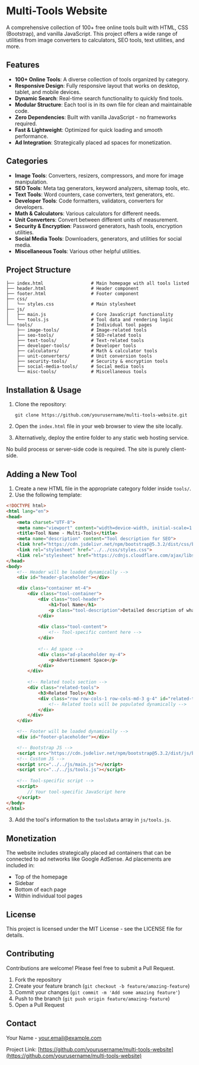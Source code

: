 # Multi-Tools Website

A comprehensive collection of 100+ free online tools built with HTML, CSS (Bootstrap), and vanilla JavaScript. This project offers a wide range of utilities from image converters to calculators, SEO tools, text utilities, and more.

## Features

- **100+ Online Tools**: A diverse collection of tools organized by category.
- **Responsive Design**: Fully responsive layout that works on desktop, tablet, and mobile devices.
- **Dynamic Search**: Real-time search functionality to quickly find tools.
- **Modular Structure**: Each tool is in its own file for clean and maintainable code.
- **Zero Dependencies**: Built with vanilla JavaScript - no frameworks required.
- **Fast & Lightweight**: Optimized for quick loading and smooth performance.
- **Ad Integration**: Strategically placed ad spaces for monetization.

## Categories

- **Image Tools**: Converters, resizers, compressors, and more for image manipulation.
- **SEO Tools**: Meta tag generators, keyword analyzers, sitemap tools, etc.
- **Text Tools**: Word counters, case converters, text generators, etc.
- **Developer Tools**: Code formatters, validators, converters for developers.
- **Math & Calculators**: Various calculators for different needs.
- **Unit Converters**: Convert between different units of measurement.
- **Security & Encryption**: Password generators, hash tools, encryption utilities.
- **Social Media Tools**: Downloaders, generators, and utilities for social media.
- **Miscellaneous Tools**: Various other helpful utilities.

## Project Structure

```
├── index.html                  # Main homepage with all tools listed
├── header.html                 # Header component
├── footer.html                 # Footer component
├── css/
│   └── styles.css              # Main stylesheet
├── js/
│   ├── main.js                 # Core JavaScript functionality
│   └── tools.js                # Tool data and rendering logic
└── tools/                      # Individual tool pages
    ├── image-tools/            # Image-related tools
    ├── seo-tools/              # SEO-related tools
    ├── text-tools/             # Text-related tools
    ├── developer-tools/        # Developer tools
    ├── calculators/            # Math & calculator tools
    ├── unit-converters/        # Unit conversion tools
    ├── security-tools/         # Security & encryption tools
    ├── social-media-tools/     # Social media tools
    └── misc-tools/             # Miscellaneous tools
```

## Installation & Usage

1. Clone the repository:
   ```
   git clone https://github.com/yourusername/multi-tools-website.git
   ```

2. Open the `index.html` file in your web browser to view the site locally.

3. Alternatively, deploy the entire folder to any static web hosting service.

No build process or server-side code is required. The site is purely client-side.

## Adding a New Tool

1. Create a new HTML file in the appropriate category folder inside `tools/`.
2. Use the following template:

```html
<!DOCTYPE html>
<html lang="en">
<head>
    <meta charset="UTF-8">
    <meta name="viewport" content="width=device-width, initial-scale=1.0">
    <title>Tool Name - Multi-Tools</title>
    <meta name="description" content="Tool description for SEO">
    <link href="https://cdn.jsdelivr.net/npm/bootstrap@5.3.2/dist/css/bootstrap.min.css" rel="stylesheet">
    <link rel="stylesheet" href="../../css/styles.css">
    <link rel="stylesheet" href="https://cdnjs.cloudflare.com/ajax/libs/font-awesome/6.4.2/css/all.min.css">
</head>
<body>
    <!-- Header will be loaded dynamically -->
    <div id="header-placeholder"></div>

    <div class="container mt-4">
        <div class="tool-container">
            <div class="tool-header">
                <h1>Tool Name</h1>
                <p class="tool-description">Detailed description of what this tool does.</p>
            </div>
            
            <div class="tool-content">
                <!-- Tool-specific content here -->
            </div>
            
            <!-- Ad space -->
            <div class="ad-placeholder my-4">
                <p>Advertisement Space</p>
            </div>
        </div>
        
        <!-- Related tools section -->
        <div class="related-tools">
            <h3>Related Tools</h3>
            <div class="row row-cols-1 row-cols-md-3 g-4" id="related-tools-container">
                <!-- Related tools will be populated dynamically -->
            </div>
        </div>
    </div>

    <!-- Footer will be loaded dynamically -->
    <div id="footer-placeholder"></div>

    <!-- Bootstrap JS -->
    <script src="https://cdn.jsdelivr.net/npm/bootstrap@5.3.2/dist/js/bootstrap.bundle.min.js"></script>
    <!-- Custom JS -->
    <script src="../../js/main.js"></script>
    <script src="../../js/tools.js"></script>
    
    <!-- Tool-specific script -->
    <script>
        // Your tool-specific JavaScript here
    </script>
</body>
</html>
```

3. Add the tool's information to the `toolsData` array in `js/tools.js`.

## Monetization

The website includes strategically placed ad containers that can be connected to ad networks like Google AdSense. Ad placements are included in:

- Top of the homepage
- Sidebar
- Bottom of each page
- Within individual tool pages

## License

This project is licensed under the MIT License - see the LICENSE file for details.

## Contributing

Contributions are welcome! Please feel free to submit a Pull Request.

1. Fork the repository
2. Create your feature branch (`git checkout -b feature/amazing-feature`)
3. Commit your changes (`git commit -m 'Add some amazing feature'`)
4. Push to the branch (`git push origin feature/amazing-feature`)
5. Open a Pull Request

## Contact

Your Name - your.email@example.com

Project Link: [https://github.com/yourusername/multi-tools-website](https://github.com/yourusername/multi-tools-website) 
